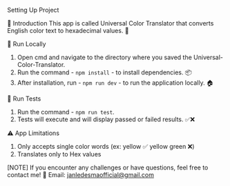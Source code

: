 Setting Up Project

📖 Introduction
This app is called Universal Color Translator that converts English color text to hexadecimal values. 🎨

🚀 Run Locally

1. Open cmd and navigate to the directory where you saved the Universal-Color-Translator.
2. Run the command - `npm install` - to install dependencies. 📦
3. After installation, run - `npm run dev` - to run the application locally. 🏠

🧪 Run Tests

1. Run the command - `npm run test`.
2. Tests will execute and will display passed or failed results. ✅❌

⚠️ App Limitations

1. Only accepts single color words (ex: yellow ✅ yellow green ❌)
2. Translates only to Hex values

[NOTE] If you encounter any challenges or have questions, feel free to contact me! 📧
Email: janledesmaofficial@gmail.com
